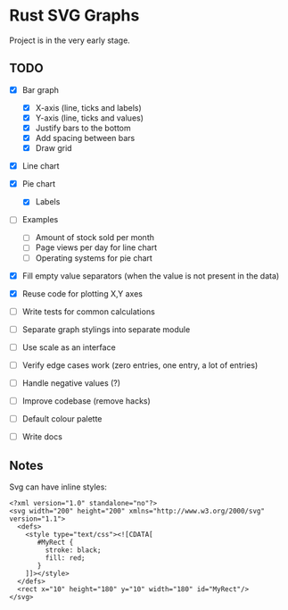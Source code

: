 # Rust SVG Graphs

Project is in the very early stage.


## TODO

* [x] Bar graph
    * [x] X-axis (line, ticks and labels)
    * [x] Y-axis (line, ticks and values)
    * [x] Justify bars to the bottom
    * [x] Add spacing between bars
    * [x] Draw grid
* [x] Line chart
* [x] Pie chart
    * [x] Labels
* [ ] Examples
    * [ ] Amount of stock sold per month
    * [ ] Page views per day for line chart
    * [ ] Operating systems for pie chart
* [x] Fill empty value separators (when the value is not present in the data)
* [x] Reuse code for plotting X,Y axes
* [ ] Write tests for common calculations
* [ ] Separate graph stylings into separate module
* [ ] Use scale as an interface
* [ ] Verify edge cases work (zero entries, one entry, a lot of entries)
* [ ] Handle negative values (?)
* [ ] Improve codebase (remove hacks)
* [ ] Default colour palette
* [ ] Write docs


## Notes

Svg can have inline styles:

```
<?xml version="1.0" standalone="no"?>
<svg width="200" height="200" xmlns="http://www.w3.org/2000/svg" version="1.1">
  <defs>
    <style type="text/css"><![CDATA[
       #MyRect {
         stroke: black;
         fill: red;
       }
    ]]></style>
  </defs>
  <rect x="10" height="180" y="10" width="180" id="MyRect"/>
</svg>
```
